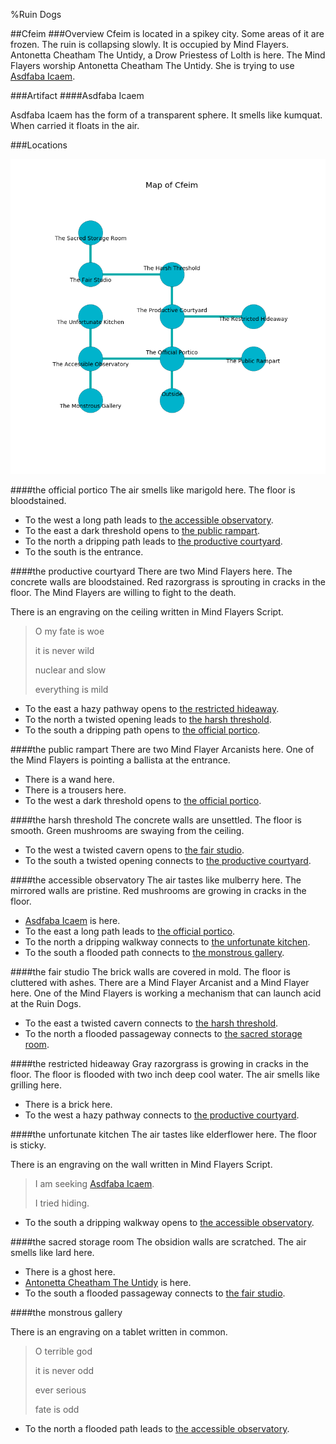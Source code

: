 %Ruin Dogs

##Cfeim
###Overview
Cfeim is located in a spikey city. Some areas of it are frozen. The ruin is collapsing slowly. It is occupied by Mind Flayers. <a name="Antonetta-Cheatham-The-Untidy"></a>Antonetta Cheatham The Untidy, a Drow Priestess of Lolth is here. The Mind Flayers worship Antonetta Cheatham The Untidy. She  is trying to use [Asdfaba Icaem](#Asdfaba-Icaem). 



###Artifact
####<a name="Asdfaba-Icaem"></a>Asdfaba Icaem


Asdfaba Icaem has the form of a transparent sphere. It smells like kumquat. When carried it floats in the air. 





###Locations


![](../v2/images/Cfeim.png)

####<a name="the-official-portico"></a>the official portico
The air smells like marigold here. The floor is bloodstained. 



* To the west a long path leads to [the accessible observatory](#the-accessible-observatory).
* To the east a dark threshold opens to [the public rampart](#the-public-rampart).
* To the north a dripping path leads to [the productive courtyard](#the-productive-courtyard).
* To the south is the entrance.


####<a name="the-productive-courtyard"></a>the productive courtyard
There are two Mind Flayers here. The concrete walls are bloodstained. Red razorgrass is sprouting in cracks in the floor. The Mind Flayers are willing to fight to the death. 

There is an engraving on the ceiling written in Mind Flayers Script. 

> O my fate is woe
>
> it is never wild
>
> nuclear and slow
>
> everything is mild
>


* To the east a hazy pathway opens to [the restricted hideaway](#the-restricted-hideaway).
* To the north a twisted opening leads to [the harsh threshold](#the-harsh-threshold).
* To the south a dripping path opens to [the official portico](#the-official-portico).


####<a name="the-public-rampart"></a>the public rampart
There are two Mind Flayer Arcanists here. One of the Mind Flayers is pointing a ballista at the entrance. 



* There is a wand here.
* There is a trousers here.
* To the west a dark threshold opens to [the official portico](#the-official-portico).


####<a name="the-harsh-threshold"></a>the harsh threshold
The concrete walls are unsettled. The floor is smooth. Green mushrooms are swaying from the ceiling. 



* To the west a twisted cavern opens to [the fair studio](#the-fair-studio).
* To the south a twisted opening connects to [the productive courtyard](#the-productive-courtyard).


####<a name="the-accessible-observatory"></a>the accessible observatory
The air tastes like mulberry here. The mirrored walls are pristine. Red mushrooms are growing in cracks in the floor. 



* [Asdfaba Icaem](#Asdfaba-Icaem) is here.
* To the east a long path leads to [the official portico](#the-official-portico).
* To the north a dripping walkway connects to [the unfortunate kitchen](#the-unfortunate-kitchen).
* To the south a flooded path connects to [the monstrous gallery](#the-monstrous-gallery).


####<a name="the-fair-studio"></a>the fair studio
The brick walls are covered in mold. The floor is cluttered with ashes. There are a Mind Flayer Arcanist and a Mind Flayer here. One of the Mind Flayers is working a mechanism that can launch acid at the Ruin Dogs. 



* To the east a twisted cavern connects to [the harsh threshold](#the-harsh-threshold).
* To the north a flooded passageway connects to [the sacred storage room](#the-sacred-storage-room).


####<a name="the-restricted-hideaway"></a>the restricted hideaway
Gray razorgrass is growing in cracks in the floor. The floor is flooded with two inch deep cool water. The air smells like grilling here. 



* There is a brick here.
* To the west a hazy pathway connects to [the productive courtyard](#the-productive-courtyard).


####<a name="the-unfortunate-kitchen"></a>the unfortunate kitchen
The air tastes like elderflower here. The floor is sticky. 

There is an engraving on the wall written in Mind Flayers Script. 

> I am seeking [Asdfaba Icaem](#Asdfaba-Icaem).
>
> I tried hiding.
>


* To the south a dripping walkway opens to [the accessible observatory](#the-accessible-observatory).


####<a name="the-sacred-storage-room"></a>the sacred storage room
The obsidion walls are scratched. The air smells like lard here. 



* There is a ghost here.
* [Antonetta Cheatham The Untidy](#Antonetta-Cheatham-The-Untidy) is here.
* To the south a flooded passageway connects to [the fair studio](#the-fair-studio).


####<a name="the-monstrous-gallery"></a>the monstrous gallery


There is an engraving on a tablet written in common. 

> O terrible god
>
> it is never odd
>
> ever serious
>
> fate is odd
>


* To the north a flooded path leads to [the accessible observatory](#the-accessible-observatory).


